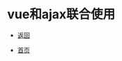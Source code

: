 # vue和ajax联合使用

- [返回](https://code.aliyun.com/kangxianghui/studywrod/tree/master/%E5%A4%A7%E4%BA%8C%E5%AD%A6%E4%B9%A0%E7%9F%A5%E8%AF%86%E7%82%B9/web)

- [首页](https://code.aliyun.com/kangxianghui/studywrod/tree/master)